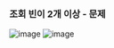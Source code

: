 ### 조회 빈이 2개 이상 - 문제

![image](https://user-images.githubusercontent.com/40969203/104119889-0d573f00-5376-11eb-8819-33ec3b9b99aa.png)
![image](https://user-images.githubusercontent.com/40969203/104119891-10522f80-5376-11eb-983e-36c31143fb89.png)
